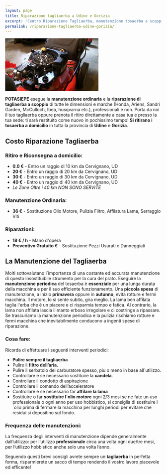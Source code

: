 ```yaml
---
layout: page
title: Riparazione tagliaerba a Udine e Gorizia
excerpt: 'Centro Riparazione Tagliaerba, manutenzione tosaerba a scoppio di tutte le marche. Professionalità, Rapidità e Prezzi Onesti. Servizio di assistenza a Udine e Gorizia.'
permalink: /riparazione-tagliaerba-udine-gorizia/
---
```


![riparazione-tagliaerba-udine-gorizia](/img/giardiniere-potasiepe-fvg-riparazione-di-rasaerba-e-tagliaerba.jpg  "Riparazione Tagliaerba Udine e Gorizia")

**POTASIEPE** esegue la **manutenzione ordinaria** e la **riparazione di tagliaerba a scoppio** di tutte le dimensioni e marche (Honda, Ariens, Sandri Garden, McCulloch, Ibea, husqvarna etc.), professionali e non. Porta da noi il tuo tagliaerba oppure prenota il ritiro direttamente a casa tua e presso la tua sede: ti sarà restituito come nuovo in pochissimo tempo! **Si ritirano i tosaerba a domicilio** in tutta la provincia di **Udine** e **Gorizia**.

## Costo Riparazione Tagliaerba

### Ritiro e Riconsegna a domicilio:

- **0.0 €** - Entro un raggio di 10 km da Cervignano, UD
- **20 €** - Entro un raggio di 20 km da Cervignano, UD
- **30 €** - Entro un raggio di 30 km da Cervignano, UD
- **40 €** - Entro un raggio di 40 km da Cervignano, UD
- *Le Zone Oltre i 40 km NON SONO SERVITE*

### Manutenzione Ordinaria:

- **36 €** - Sostituzione Olio Motore, Pulizia Filtro, Affilatura Lama, Serraggio Viti

### Riparazioni:

- **18 € / h** - Mano d'opera
- **Preventivo Gratuito €** - Sostituzione Pezzi Usurati e Danneggiati

## La Manutenzione del Tagliaerba

Molti sottovalutano l´importanza di una costante ed accurata manutenzione di questo insostituibile strumento per la cura del prato. Eseguire la **manutenzione periodica** del tosaerba è **essenziale** per una lunga durata della macchina e per il suo efficiente funzionamento. Una **piccola spesa** di manutenzione, a inizio **primavera** oppure in **autunno**, evita rotture e fermi macchina. Il motore, lo si sente subito, gira meglio.
La lama ben affilata taglia l'erba che è un piacere e ci risparmia tempo e fatica. Al contrario, la lama non
affilata lascia il manto erboso irregolare e ci costringe a ripassare. Se trascuriamo la manutenzione periodica e la pulizia rischiamo rotture e fermi macchina che inevitabilmente conducono a ingenti spese di riparazione.

### Cosa fare:

Ricorda di effettuare i seguenti interventi periodici:

- **Pulire sempre il tagliaerba**
- Pulire il **filtro dell’aria.**
- Pulire il serbatoio del carburatore spesso, piu o meno in base all´utilizzo.
- Controllare e se necessario  sostituire la **candela**.
- Controllare il condotto di aspirazione
- Controllare il comando dell’acceleratore
- Controllare e se necessario far **affilare la lama**
- Sostituire o far **sostituire l´olio motore** ogni 2/3 mesi se ne fate un uso professionale o ogni anno per uso hobbistico, si consiglia di sostituire l´olio prima di fermare la macchina per lunghi periodi per evitare che residui si depositino sul fondo.

### Frequenza delle manutenzioni:

La frequenza degli interventi di manutenzione dipende generalmente dall’utilizzo: per l’utilizzo **professionale** circa una volta ogni due/tre mesi, per l’utilizzo hobbistico anche solo una volta l’anno.

Seguendo questi brevi consigli avrete sempre un **tagliaerba** in perfetta forma, risparmierete un sacco di tempo rendendo il vostro lavoro piacevole ed efficente!
